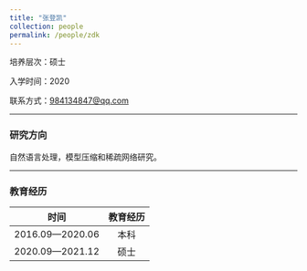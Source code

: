 ```yaml
---
title: "张登凯"
collection: people
permalink: /people/zdk
---
```

培养层次：硕士

入学时间：2020

联系方式：984134847@qq.com

---

### 研究方向

自然语言处理，模型压缩和稀疏网络研究。

---

### 教育经历


| 时间 | 教育经历 |
| :-: | :-: |
| 2016.09—2020.06 | 本科 |
| 2020.09—2021.12 | 硕士 |

